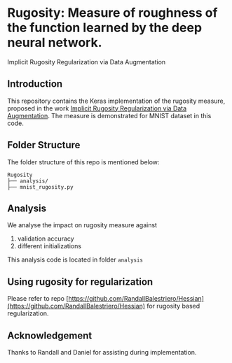 # Rugosity: Measure of roughness of the function learned by the deep neural network.
Implicit Rugosity Regularization via Data Augmentation


## Introduction
This repository contains the Keras implementation of the rugosity measure, proposed in the work  [Implicit Rugosity Regularization via Data Augmentation](https://arxiv.org/pdf/1905.11639.pdf). The measure is demonstrated for MNIST dataset in this code.


## Folder Structure
The folder structure of this repo is mentioned below:
```
Rugosity
├── analysis/
├── mnist_rugosity.py
```

##  Analysis
We analyse the impact on rugosity measure against
1. validation accuracy
2.  different initializations

This analysis code is located in folder ```analysis```



##  Using rugosity for regularization
Please refer to repo [https://github.com/RandallBalestriero/Hessian](https://github.com/RandallBalestriero/Hessian) for rugosity based regularization.




## Acknowledgement
Thanks to Randall and Daniel for assisting during implementation.




